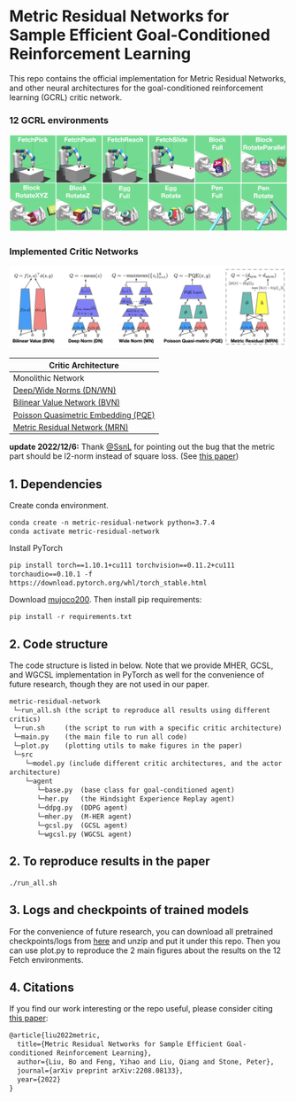 # Metric Residual Networks for Sample Efficient Goal-Conditioned Reinforcement Learning

This repo contains the official implementation for Metric Residual Networks, and other
neural architectures for the goal-conditioned reinforcement learning (GCRL) critic network.

### 12 GCRL environments
<p align="center">
<img src="https://github.com/Cranial-XIX/metric-residual-network/blob/master/misc/gcrl_env.png" width="800">
<p>

### Implemented Critic Networks
<p align="center">
<img src="https://github.com/Cranial-XIX/metric-residual-network/blob/master/misc/gcrl.png" width="800">
<p>

| Critic Architecture |
| --- |
| Monolithic Network |
| [Deep/Wide Norms (DN/WN)](https://arxiv.org/pdf/2002.05825.pdf) |
| [Bilinear Value Network (BVN)](https://arxiv.org/pdf/2204.13695.pdf) |
| [Poisson Quasimetric Embedding (PQE)](https://arxiv.org/pdf/2206.15478.pdf) |
| [Metric Residual Network (MRN)](https://arxiv.org/abs/2208.08133.pdf) |

**update 2022/12/6:** Thank [@SsnL](https://github.com/SsnL) for pointing out the bug that the metric part should be l2-norm instead of square loss. (See [this paper](https://arxiv.org/abs/2211.15120))

## 1. Dependencies
Create conda environment.
```
conda create -n metric-residual-network python=3.7.4
conda activate metric-residual-network
```
Install PyTorch
```
pip install torch==1.10.1+cu111 torchvision==0.11.2+cu111 torchaudio==0.10.1 -f https://download.pytorch.org/whl/torch_stable.html
```
Download [mujoco200](https://www.roboti.us/download.html). Then install pip requirements:
```
pip install -r requirements.txt
```

## 2. Code structure
The code structure is listed in below. Note that we provide MHER, GCSL, and WGCSL
implementation in PyTorch as well for the convenience of future research, though
they are not used in our paper.
```
metric-residual-network
 └─run_all.sh (the script to reproduce all results using different critics)
 └─run.sh     (the script to run with a specific critic architecture)
 └─main.py    (the main file to run all code)
 └─plot.py    (plotting utils to make figures in the paper)
 └─src
    └─model.py (include different critic architectures, and the actor architecture)
    └─agent
       └─base.py  (base class for goal-conditioned agent)
       └─her.py   (the Hindsight Experience Replay agent)
       └─ddpg.py  (DDPG agent)
       └─mher.py  (M-HER agent)
       └─gcsl.py  (GCSL agent)
       └─wgcsl.py (WGCSL agent)
 ```

## 2. To reproduce results in the paper
```
./run_all.sh
```

## 3. Logs and checkpoints of trained models
For the convenience of future research, you can download all pretrained checkpoints/logs from [here](https://drive.google.com/file/d/1SjzP4Oezt-CZVQ_5BPx5NoI0UIi6YEnl/view?usp=sharing) and 
unzip and put it under this repo. Then you can use plot.py to reproduce 
the 2 main figures about the results on the 12 Fetch environments.

## 4. Citations
If you find our work interesting or the repo useful, please consider citing [this paper](https://arxiv.org/abs/2208.08133.pdf):
```
@article{liu2022metric,
  title={Metric Residual Networks for Sample Efficient Goal-conditioned Reinforcement Learning},
  author={Liu, Bo and Feng, Yihao and Liu, Qiang and Stone, Peter},
  journal={arXiv preprint arXiv:2208.08133},
  year={2022}
}
```
